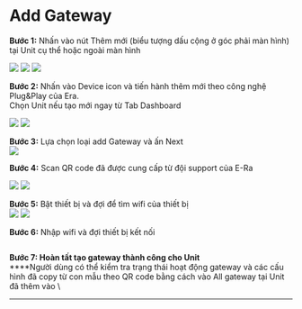 # Add Gateway

**Bước 1:** Nhấn vào nút Thêm mới (biểu tượng dấu cộng ở góc phải màn hình) tại Unit cụ thể hoặc ngoài màn hình

![](<../../../../.gitbook/assets/image (66).png>)    ![](<../../../../.gitbook/assets/image (6).png>)   ![](<../../../../.gitbook/assets/image (73).png>)

**Bước 2:** Nhấn vào Device icon và tiến hành thêm mới theo công nghệ Plug\&Play của Era. \
Chọn Unit nếu tạo mới ngay từ Tab Dashboard

![](<../../../../.gitbook/assets/image (52).png>)        ![](<../../../../.gitbook/assets/image (2).png>)

**Bước 3:** Lựa chọn loại add Gateway và ấn Next\
![](<../../../../.gitbook/assets/image (45).png>)

**Bước 4:** Scan QR code đã được cung cấp từ đội support của E-Ra

&#x20;     ![](<../../../../.gitbook/assets/image (60).png>)           ![](<../../../../.gitbook/assets/image (29).png>)

**Bước 5:** Bật thiết bị và đợi để tìm wifi của thiết bị\
![](../../../../.gitbook/assets/image.png)                ![](<../../../../.gitbook/assets/image (26).png>)

**Bước 6:**  Nhập wifi và đợi thiết bị kết nối

<figure><img src="../../../../.gitbook/assets/image (20).png" alt=""><figcaption></figcaption></figure>

**Bước 7: Hoàn tất tạo gateway thành công cho Unit**\
****Người dùng có thể kiểm tra trạng thái hoạt động gateway và các cấu hình đã copy từ con mẫu theo QR code bằng cách vào All gateway tại Unit đã thêm vào \
****

<figure><img src="../../../../.gitbook/assets/image (23).png" alt=""><figcaption></figcaption></figure>



